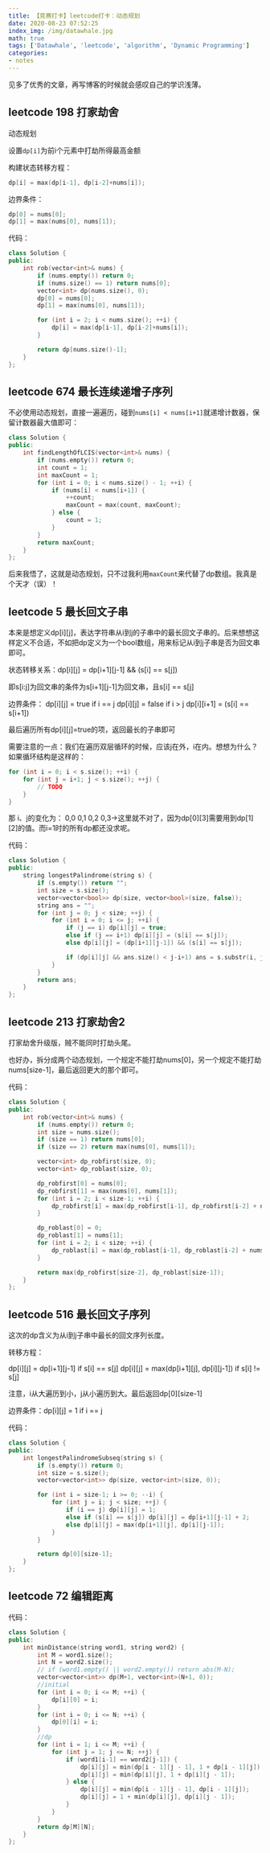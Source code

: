 ```yaml
---
title: 【竞赛打卡】leetcode打卡：动态规划
date: 2020-08-23 07:52:25
index_img: /img/datawhale.jpg
math: true
tags: ['Datawhale', 'leetcode', 'algorithm', 'Dynamic Programming']
categories: 
- notes
---
```

见多了优秀的文章，再写博客的时候就会感叹自己的学识浅薄。
<!--more--->

## leetcode 198 打家劫舍

动态规划

设置`dp[i]`为前i个元素中打劫所得最高金额

构建状态转移方程：
```cpp
dp[i] = max(dp[i-1], dp[i-2]+nums[i]);
```
边界条件：
```cpp
dp[0] = nums[0];
dp[1] = max(nums[0], nums[1]);
```

代码：

```cpp
class Solution {
public:
    int rob(vector<int>& nums) {
        if (nums.empty()) return 0;
        if (nums.size() == 1) return nums[0];
        vector<int> dp(nums.size(), 0);
        dp[0] = nums[0];
        dp[1] = max(nums[0], nums[1]);

        for (int i = 2; i < nums.size(); ++i) {
            dp[i] = max(dp[i-1], dp[i-2]+nums[i]);
        }

        return dp[nums.size()-1];
    }
};
```

## leetcode 674 最长连续递增子序列

不必使用动态规划，直接一遍遍历，碰到`nums[i] < nums[i+1]`就递增计数器，保留计数器最大值即可：

```cpp
class Solution {
public:
    int findLengthOfLCIS(vector<int>& nums) {
        if (nums.empty()) return 0;
        int count = 1;
        int maxCount = 1;
        for (int i = 0; i < nums.size() - 1; ++i) {
            if (nums[i] < nums[i+1]) {
                ++count;
                maxCount = max(count, maxCount);
            } else {
                count = 1;
            }
        }
        return maxCount;
    }
};
```

后来我悟了，这就是动态规划，只不过我利用`maxCount`来代替了dp数组。我真是个天才（误）！

## leetcode 5 最长回文子串

本来是想定义dp[i][j]，表达字符串从i到j的子串中的最长回文子串的。后来想想这样定义不合适，不如把dp定义为一个bool数组，用来标记从i到j子串是否为回文串即可。

状态转移关系：dp[i][j] = dp[i+1][j-1] && (s[i] == s[j])

即s[i:j]为回文串的条件为s[i+1][j-1]为回文串，且s[i] == s[j]

边界条件：
dp[i][j] = true if i == j
dp[i][j] = false if i > j
dp[i][i+1] = (s[i] == s[i+1])

最后遍历所有dp[i][j]=true的项，返回最长的子串即可

需要注意的一点：我们在遍历双层循环的时候，应该j在外，i在内。想想为什么？如果循环结构是这样的：

```cpp
for (int i = 0; i < s.size(); ++i) {
    for (int j = i+1; j < s.size(); ++j) {
        // TODO
    }
}
```

那 i、j的变化为：
0,0
0,1
0,2
0,3->这里就不对了，因为dp[0][3]需要用到dp[1][2]的值。而i=1时的所有dp都还没求呢。

代码：

```cpp
class Solution {
public:
    string longestPalindrome(string s) {
        if (s.empty()) return "";
        int size = s.size();
        vector<vector<bool>> dp(size, vector<bool>(size, false));
        string ans = "";
        for (int j = 0; j < size; ++j) {
            for (int i = 0; i <= j; ++i) {
                if (j == i) dp[i][j] = true;
                else if (j == i+1) dp[i][j] = (s[i] == s[j]);
                else dp[i][j] = (dp[i+1][j-1]) && (s[i] == s[j]);

                if (dp[i][j] && ans.size() < j-i+1) ans = s.substr(i, j-i+1);
            }
        }
        return ans;
    }
};
```

## leetcode 213 打家劫舍2

打家劫舍升级版，贼不能同时打劫头尾。

也好办，拆分成两个动态规划，一个规定不能打劫nums[0]，另一个规定不能打劫nums[size-1]，最后返回更大的那个即可。

代码：

```cpp
class Solution {
public:
    int rob(vector<int>& nums) {
        if (nums.empty()) return 0;
        int size = nums.size();
        if (size == 1) return nums[0];
        if (size == 2) return max(nums[0], nums[1]);

        vector<int> dp_robfirst(size, 0);
        vector<int> dp_roblast(size, 0);

        dp_robfirst[0] = nums[0];
        dp_robfirst[1] = max(nums[0], nums[1]);
        for (int i = 2; i < size-1; ++i) {
            dp_robfirst[i] = max(dp_robfirst[i-1], dp_robfirst[i-2] + nums[i]);
        }

        dp_roblast[0] = 0;
        dp_roblast[1] = nums[1];
        for (int i = 2; i < size; ++i) {
            dp_roblast[i] = max(dp_roblast[i-1], dp_roblast[i-2] + nums[i]);
        }

        return max(dp_robfirst[size-2], dp_roblast[size-1]);
    }
};
```

## leetcode 516 最长回文子序列

这次的dp含义为从i到j子串中最长的回文序列长度。

转移方程：

dp[i][j] = dp[i+1][j-1] if s[i] == s[j]
dp[i][j] = max(dp[i+1][j], dp[i][j-1]) if s[i] != s[j]

注意，i从大遍历到小，j从小遍历到大。最后返回dp[0][size-1]

边界条件：dp[i][j] = 1 if i == j

代码：

```cpp
class Solution {
public:
    int longestPalindromeSubseq(string s) {
        if (s.empty()) return 0;
        int size = s.size();
        vector<vector<int>> dp(size, vector<int>(size, 0));

        for (int i = size-1; i >= 0; --i) {
            for (int j = i; j < size; ++j) {
                if (i == j) dp[i][j] = 1;
                else if (s[i] == s[j]) dp[i][j] = dp[i+1][j-1] + 2;
                else dp[i][j] = max(dp[i+1][j], dp[i][j-1]);
            }
        }

        return dp[0][size-1];
    }
};
```

## leetcode 72 编辑距离

代码：

```cpp
class Solution {
public:
    int minDistance(string word1, string word2) {
        int M = word1.size();
        int N = word2.size();
        // if (word1.empty() || word2.empty()) return abs(M-N);
        vector<vector<int>> dp(M+1, vector<int>(N+1, 0));
        //initial
        for (int i = 0; i <= M; ++i) {
            dp[i][0] = i;
        }
        for (int i = 0; i <= N; ++i) {
            dp[0][i] = i;
        }
        //dp
        for (int i = 1; i <= M; ++i) {
            for (int j = 1; j <= N; ++j) {
                if (word1[i-1] == word2[j-1]) {
                    dp[i][j] = min(dp[i - 1][j - 1], 1 + dp[i - 1][j]);
                    dp[i][j] = min(dp[i][j], 1 + dp[i][j - 1]);
                } else {
                    dp[i][j] = min(dp[i - 1][j - 1], dp[i - 1][j]);
                    dp[i][j] = 1 + min(dp[i][j], dp[i][j - 1]);
                }
            }
        }
        return dp[M][N];
    }
};
```